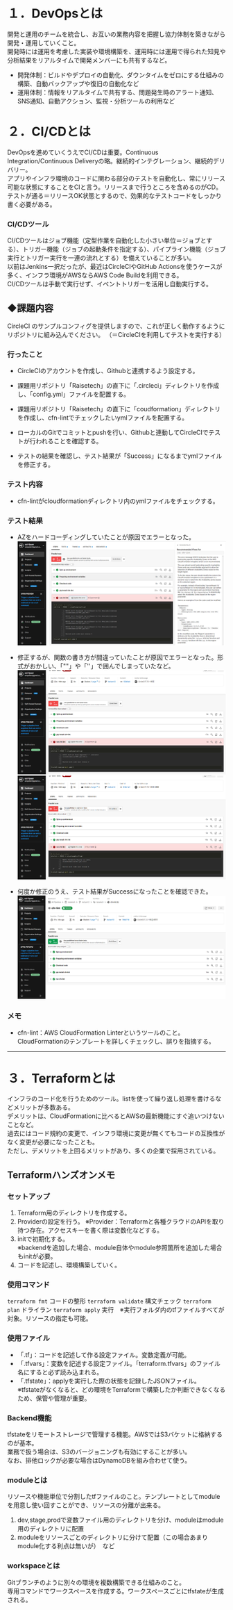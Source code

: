 # １．DevOpsとは

開発と運用のチームを統合し、お互いの業務内容を把握し協力体制を築きながら開発・運用していくこと。  
開発時には運用を考慮した実装や環境構築を、運用時には運用で得られた知見や分析結果をリアルタイムで開発メンバーにも共有するなど。  
- 開発体制：ビルドやデプロイの自動化、ダウンタイムをゼロにする仕組みの構築、自動バックアップや復旧の自動化など  
- 運用体制：情報をリアルタイムで共有する、問題発生時のアラート通知、SNS通知、自動アクション、監視・分析ツールの利用など  

# ２．CI/CDとは

DevOpsを進めていくうえでCI/CDは重要。Continuous Integration/Continuous Deliveryの略。継続的インテグレーション、継続的デリバリー。   
アプリやインフラ環境のコードに関わる部分のテストを自動化し、常にリリース可能な状態にすることをCIと言う。リリースまで行うところを含めるのがCD。   
テストが通る＝リリースOK状態とするので、効果的なテストコードをしっかり書く必要がある。 

### CI/CDツール

CI/CDツールはジョブ機能（定型作業を自動化した小さい単位＝ジョブとする）、トリガー機能（ジョブの起動条件を指定する）、パイプライン機能（ジョブ実行とトリガー実行を一連の流れとする）を備えていることが多い。  
以前はJenkins一択だったが、最近はCircleCIやGitHub Actionsを使うケースが多く、インフラ環境がAWSならAWS Code Buildを利用できる。  
CI/CDツールは手動で実行せず、イベントトリガーを活用し自動実行する。  

## ◆課題内容

CircleCI のサンプルコンフィグを提供しますので、これが正しく動作するようにリポジトリに組み込んでください。 （＝CircleCIを利用してテストを実行する）

### 行ったこと

- CircleCIのアカウントを作成し、Githubと連携するよう設定する。 

- 課題用リポジトリ「Raisetech」の直下に「.circleci」ディレクトリを作成し、「config.yml」ファイルを配置する。 

- 課題用リポジトリ「Raisetech」の直下に「coudformation」ディレクトリを作成し、cfn-lintでチェックしたいymlファイルを配置する。 

- ローカルのGitでコミットとpushを行い、Githubと連動してCircleCIでテストが行われることを確認する。

- テストの結果を確認し、テスト結果が「Success」になるまでymlファイルを修正する。

### テスト内容

- cfn-lintがcloudformationディレクトリ内のymlファイルをチェックする。 

### テスト結果
- AZをハードコーディングしていたことが原因でエラーとなった。  
![テストNG1](images/lecture12/test_NG_1.png)  

- 修正するが、関数の書き方が間違っていたことが原因でエラーとなった。形式がおかしい、「""」や「''」で囲んでしまっていたなど。  
![テストNG2](images/lecture12/test_NG_2.png)  
![テストNG3](images/lecture12/test_NG_3.png)  

- 何度か修正のうえ、テスト結果がSuccessになったことを確認できた。   
![テストOK](images/lecture12/test_OK.png) 

### メモ

- cfn-lint：AWS CloudFormation Linterというツールのこと。CloudFormationのテンプレートを詳しくチェックし、誤りを指摘する。  


***


# ３．Terraformとは

インフラのコード化を行うためのツール。listを使って繰り返し処理を書けるなどメリットが多数ある。  
デメリットは、CloudFormationに比べるとAWSの最新機能にすぐ追いつけないことなど。  
過去にはコード規約の変更で、インフラ環境に変更が無くてもコードの互換性がなく変更が必要になったことも。  
ただし、デメリットを上回るメリットがあり、多くの企業で採用されている。 

## Terraformハンズオンメモ

### セットアップ 
1. Terraform用のディレクトリを作成する。
2. Providerの設定を行う。
  ※Provider：Terraformと各種クラウドのAPIを取り持つ存在。アクセスキーを書く際は変数化などする。 
3. initで初期化する。  
 ※backendを追加した場合、module自体やmodule参照箇所を追加した場合もinitが必要。 
4. コードを記述し、環境構築していく。

### 使用コマンド 
`terraform fmt`  コードの整形 
`terraform validate`  構文チェック 
`terraform plan`  ドライラン 
`terraform apply`  実行　※実行フォルダ内のtfファイルすべてが対象。リソースの指定も可能。 

### 使用ファイル
- 「.tf」：コードを記述して作る設定ファイル。変数定義が可能。  
- 「.tfvars」：変数を記述する設定ファイル。「terraform.tfvars」のファイル名にすると必ず読み込まれる。  
- 「.tfstate」：applyを実行した際の状態を記録したJSONファイル。  
  ※tfstateがなくなると、どの環境をTerraformで構築したか判断できなくなるため、保管や管理が重要。  

### Backend機能
tfstateをリモートストレージで管理する機能。AWSではS3バケットに格納するのが基本。  
業務で扱う場合は、S3のバージョニングも有効にすることが多い。  
なお、排他ロックが必要な場合はDynamoDBを組み合わせて使う。  

### moduleとは
リソースや機能単位で分割したtfファイルのこと。テンプレートとしてmoduleを用意し使い回すことができ、リソースの分離が出来る。  
1. dev,stage,prodで変数ファイル用のディレクトリを分け、moduleはmodule用のディレクトリに配置  
2. moduleをリソースごとのディレクトリに分けて配置（この場合あまりmodule化する利点は無いが）　など 

### workspaceとは
Gitブランチのように別々の環境を複数構築できる仕組みのこと。  
専用コマンドでワークスペースを作成する。ワークスペースごとにtfstateが生成される。

